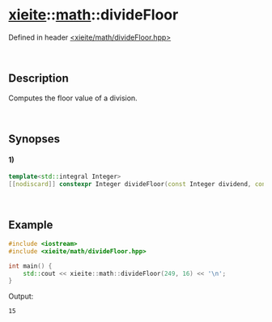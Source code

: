 # [xieite](../xieite.md)\:\:[math](../math.md)\:\:divideFloor
Defined in header [<xieite/math/divideFloor.hpp>](../../include/xieite/math/divideFloor.hpp)

&nbsp;

## Description
Computes the floor value of a division.

&nbsp;

## Synopses
#### 1)
```cpp
template<std::integral Integer>
[[nodiscard]] constexpr Integer divideFloor(const Integer dividend, const Integer divisor) noexcept;
```

&nbsp;

## Example
```cpp
#include <iostream>
#include <xieite/math/divideFloor.hpp>

int main() {
    std::cout << xieite::math::divideFloor(249, 16) << '\n';
}
```
Output:
```
15
```
